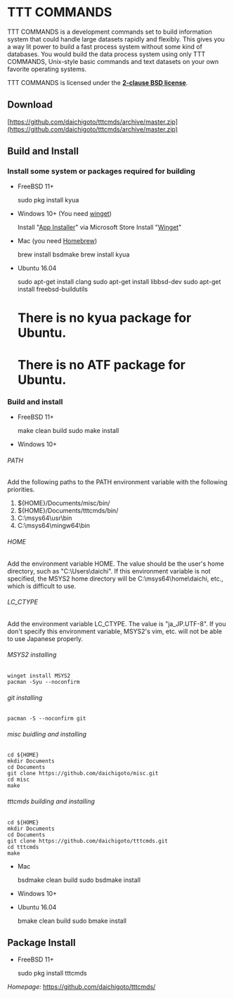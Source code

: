 TTT COMMANDS
============

TTT COMMANDS is a development commands set to build information system
that could handle large datasets rapidly and flexibly. This gives you 
a way lit power to build a fast process system without some kind of 
databases.  You would build the data process system using only TTT 
COMMANDS, Unix-style basic commands and text datasets on your own favorite 
operating systems.

TTT COMMANDS is licensed under the **[2-clause BSD license](LICENSE)**.

Download
--------

[https://github.com/daichigoto/tttcmds/archive/master.zip](https://github.com/daichigoto/tttcmds/archive/master.zip)

Build and Install
-----------------

### Install some system or packages required for building

* FreeBSD 11+

    sudo pkg install kyua

* Windows 10+ (You need [winget](https://github.com/microsoft/winget-cli/))

    Install "[App Installer](https://www.microsoft.com/ja-jp/p/%E3%82%A2%E3%83%97%E3%83%AA-%E3%82%A4%E3%83%B3%E3%82%B9%E3%83%88%E3%83%BC%E3%83%A9%E3%83%BC/9nblggh4nns1)" via Microsoft Store
	Install "[Winget](https://github.com/microsoft/winget-cli/releases)"

* Mac (you need [Homebrew](http://brew.sh/))

    brew install bsdmake
    brew install kyua

* Ubuntu 16.04

    sudo apt-get install clang
    sudo apt-get install libbsd-dev
    sudo apt-get install freebsd-buildutils
    # There is no kyua package for Ubuntu.
    # There is no ATF package for Ubuntu.

### Build and install

* FreeBSD 11+

    make clean build
    sudo make install

* Windows 10+

###### PATH 

Add the following paths to the PATH environment variable with the following priorities.

1. ${HOME}/Documents/misc/bin/
2. ${HOME}/Documents/tttcmds/bin/
3. C:\msys64\usr\bin
4. C:\msys64\mingw64\bin

###### HOME
Add the environment variable HOME. The value should be the user's home directory, such as "C:\Users\daichi". If this environment variable is not specified, the MSYS2 home directory will be C:\msys64\home\daichi, etc., which is difficult to use.

###### LC_CTYPE

Add the environment variable LC_CTYPE. The value is "ja_JP.UTF-8". If you don't specify this environment variable, MSYS2's vim, etc. will not be able to use Japanese properly.

###### MSYS2 installing 

    winget install MSYS2
    pacman -Syu --noconfirm

###### git installing

    pacman -S --noconfirm git

###### misc buidling and installing

    cd ${HOME}
    mkdir Documents
    cd Documents
    git clone https://github.com/daichigoto/misc.git
    cd misc
    make

###### tttcmds building and installing

    cd ${HOME}
    mkdir Documents
    cd Documents
    git clone https://github.com/daichigoto/tttcmds.git
    cd tttcmds
    make 

* Mac

    bsdmake clean build
    sudo bsdmake install

* Windows 10+

* Ubuntu 16.04

    bmake clean build
    sudo bmake install

Package Install
---------------

* FreeBSD 11+

    sudo pkg install tttcmds

*Homepage:* https://github.com/daichigoto/tttcmds/
